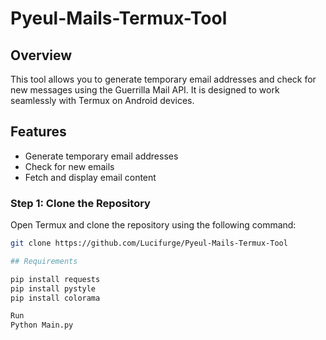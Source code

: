 # Pyeul-Mails-Termux-Tool

## Overview
This tool allows you to generate temporary email addresses and check for new messages using the Guerrilla Mail API. It is designed to work seamlessly with Termux on Android devices.

## Features
- Generate temporary email addresses
- Check for new emails
- Fetch and display email content
### Step 1: Clone the Repository
Open Termux and clone the repository using the following command:
```sh
git clone https://github.com/Lucifurge/Pyeul-Mails-Termux-Tool

## Requirements

pip install requests
pip install pystyle
pip install colorama

Run 
Python Main.py